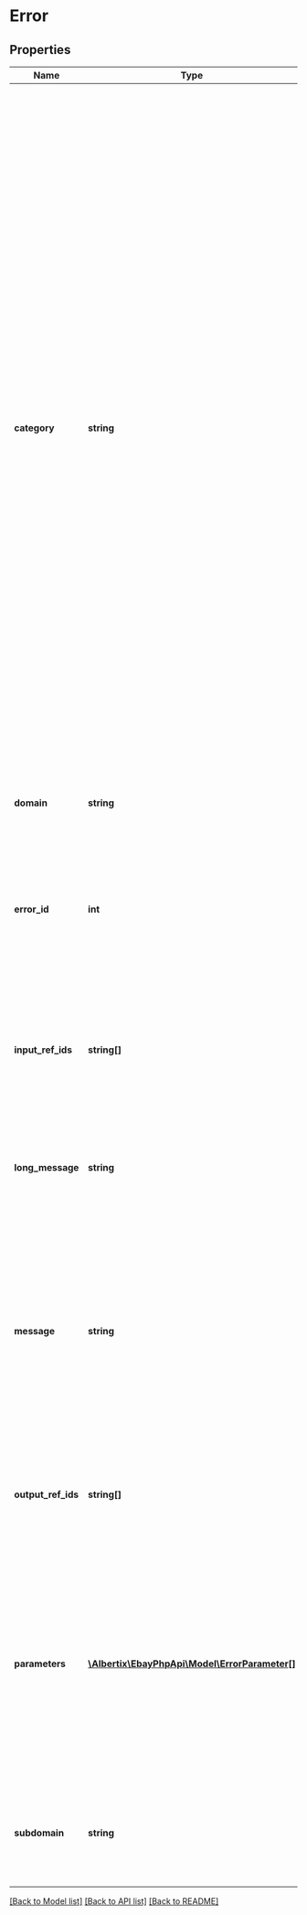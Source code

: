 # Error

## Properties
Name | Type | Description | Notes
------------ | ------------- | ------------- | -------------
**category** | **string** | The category type for this error or warning. It takes a string that can have one of three values: Application: Indicates an exception or error occurred in the application code or at runtime. Examples include catching an exception in a service&#39;s business logic, system failures, or request errors from a dependency. Business: Used when your service or a dependent service refused to continue processing on the resource because of a business rule violation such as &amp;quot;Seller does not ship item to Antarctica&amp;quot; or &amp;quot;Buyer ineligible to purchase an alcoholic item&amp;quot;. Business errors are not syntactical input errors. Request: Used when there is anything wrong with the request, such as authentication, syntactical errors, rate limiting or missing headers, bad HTTP header values, and so on. | [optional] 
**domain** | **string** | Name of the domain containing the service or application. | [optional] 
**error_id** | **int** | A positive integer that uniquely identifies the specific error condition that occurred. Your application can use error codes as identifiers in your customized error-handling algorithms. | [optional] 
**input_ref_ids** | **string[]** | Identifies specific request elements associated with the error, if any. inputRefId&#39;s response is format specific. For JSON, use JSONPath notation. | [optional] 
**long_message** | **string** | An expanded version of message that should be around 100-200 characters long, but is not required to be such. | [optional] 
**message** | **string** | An end user and app developer friendly device agnostic message. It explains what the error or warning is, and how to fix it (in a general sense). Its value is at most 50 characters long. If applicable, the value is localized in the end user&#39;s requested locale. | [optional] 
**output_ref_ids** | **string[]** | Identifies specific response elements associated with the error, if any. Path format is the same as inputRefId. | [optional] 
**parameters** | [**\Albertix\EbayPhpApi\Model\ErrorParameter[]**](ErrorParameter.md) | This optional complex field type contains a list of one or more context-specific ErrorParameter objects, with each item in the list entry being a parameter (or input field name) that caused an error condition. Each ErrorParameter object consists of two fields, a name and a value. | [optional] 
**subdomain** | **string** | Name of the domain&#39;s subsystem or subdivision. For example, checkout is a subdomain in the buying domain. | [optional] 

[[Back to Model list]](../README.md#documentation-for-models) [[Back to API list]](../README.md#documentation-for-api-endpoints) [[Back to README]](../README.md)


